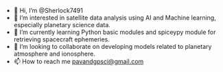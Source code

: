 - 👋 Hi, I’m @Sherlock7491
- 👀 I’m interested in satellite data analysis using AI and Machine learning, especially planetary science data.  
- 🌱 I’m currently learning Python basic modules and spiceypy module for retrieving spacecraft ephemeries.
- 💞️ I’m looking to collaborate on developing models related to planetary atmosphere and ionosphere.
- 📫 How to reach me pavandgpsci@gmail.com

<!---
Sherlock7491/Sherlock7491 is a ✨ special ✨ repository because its `README.md` (this file) appears on your GitHub profile.
You can click the Preview link to take a look at your changes.
--->
